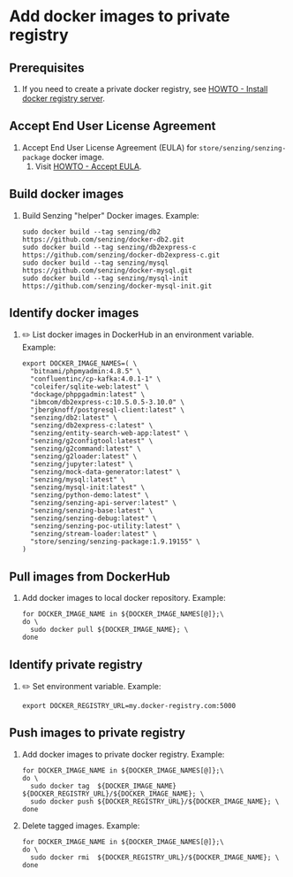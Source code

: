 # Add docker images to private registry

## Prerequisites

1. If you need to create a private docker registry, see
       [HOWTO - Install docker registry server](https://github.com/Senzing/knowledge-base/blob/master/HOWTO/install-docker-registry-server.md).

## Accept End User License Agreement

1. Accept End User License Agreement (EULA) for `store/senzing/senzing-package` docker image.
    1. Visit [HOWTO - Accept EULA](https://github.com/Senzing/knowledge-base/blob/master/HOWTO/accept-eula.md#storesenzingsenzing-package-docker-image).

## Build docker images

1. Build Senzing "helper" Docker images.
   Example:

    ```console
    sudo docker build --tag senzing/db2          https://github.com/senzing/docker-db2.git
    sudo docker build --tag senzing/db2express-c https://github.com/senzing/docker-db2express-c.git
    sudo docker build --tag senzing/mysql        https://github.com/senzing/docker-mysql.git
    sudo docker build --tag senzing/mysql-init   https://github.com/senzing/docker-mysql-init.git
    ```

## Identify docker images

1. :pencil2: List docker images in DockerHub in an environment variable.
   Example:

    ```console
    export DOCKER_IMAGE_NAMES=( \
      "bitnami/phpmyadmin:4.8.5" \
      "confluentinc/cp-kafka:4.0.1-1" \
      "coleifer/sqlite-web:latest" \
      "dockage/phppgadmin:latest" \
      "ibmcom/db2express-c:10.5.0.5-3.10.0" \
      "jbergknoff/postgresql-client:latest" \
      "senzing/db2:latest" \
      "senzing/db2express-c:latest" \
      "senzing/entity-search-web-app:latest" \
      "senzing/g2configtool:latest" \
      "senzing/g2command:latest" \
      "senzing/g2loader:latest" \
      "senzing/jupyter:latest" \
      "senzing/mock-data-generator:latest" \
      "senzing/mysql:latest" \
      "senzing/mysql-init:latest" \
      "senzing/python-demo:latest" \
      "senzing/senzing-api-server:latest" \
      "senzing/senzing-base:latest" \
      "senzing/senzing-debug:latest" \
      "senzing/senzing-poc-utility:latest" \
      "senzing/stream-loader:latest" \
      "store/senzing/senzing-package:1.9.19155" \
    )
    ```

## Pull images from DockerHub

1. Add docker images to local docker repository.
   Example:

    ```console
    for DOCKER_IMAGE_NAME in ${DOCKER_IMAGE_NAMES[@]};\
    do \
      sudo docker pull ${DOCKER_IMAGE_NAME}; \
    done
    ```

## Identify private registry

1. :pencil2: Set environment variable.
   Example:

    ```console
    export DOCKER_REGISTRY_URL=my.docker-registry.com:5000
    ```

## Push images to private registry

1. Add docker images to private docker registry.
   Example:

    ```console
    for DOCKER_IMAGE_NAME in ${DOCKER_IMAGE_NAMES[@]};\
    do \
      sudo docker tag  ${DOCKER_IMAGE_NAME} ${DOCKER_REGISTRY_URL}/${DOCKER_IMAGE_NAME}; \
      sudo docker push ${DOCKER_REGISTRY_URL}/${DOCKER_IMAGE_NAME}; \
    done
    ```

1. Delete tagged images.
   Example:

    ```console
    for DOCKER_IMAGE_NAME in ${DOCKER_IMAGE_NAMES[@]};\
    do \
      sudo docker rmi  ${DOCKER_REGISTRY_URL}/${DOCKER_IMAGE_NAME}; \
    done
    ```
